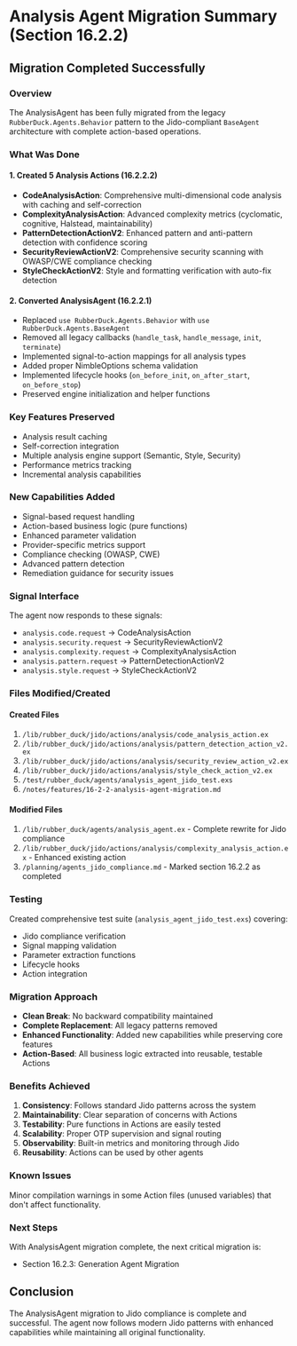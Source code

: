 # Analysis Agent Migration Summary (Section 16.2.2)

## Migration Completed Successfully

### Overview
The AnalysisAgent has been fully migrated from the legacy `RubberDuck.Agents.Behavior` pattern to the Jido-compliant `BaseAgent` architecture with complete action-based operations.

### What Was Done

#### 1. Created 5 Analysis Actions (16.2.2.2)
- **CodeAnalysisAction**: Comprehensive multi-dimensional code analysis with caching and self-correction
- **ComplexityAnalysisAction**: Advanced complexity metrics (cyclomatic, cognitive, Halstead, maintainability)
- **PatternDetectionActionV2**: Enhanced pattern and anti-pattern detection with confidence scoring
- **SecurityReviewActionV2**: Comprehensive security scanning with OWASP/CWE compliance checking
- **StyleCheckActionV2**: Style and formatting verification with auto-fix detection

#### 2. Converted AnalysisAgent (16.2.2.1)
- Replaced `use RubberDuck.Agents.Behavior` with `use RubberDuck.Agents.BaseAgent`
- Removed all legacy callbacks (`handle_task`, `handle_message`, `init`, `terminate`)
- Implemented signal-to-action mappings for all analysis types
- Added proper NimbleOptions schema validation
- Implemented lifecycle hooks (`on_before_init`, `on_after_start`, `on_before_stop`)
- Preserved engine initialization and helper functions

### Key Features Preserved
- Analysis result caching
- Self-correction integration
- Multiple analysis engine support (Semantic, Style, Security)
- Performance metrics tracking
- Incremental analysis capabilities

### New Capabilities Added
- Signal-based request handling
- Action-based business logic (pure functions)
- Enhanced parameter validation
- Provider-specific metrics support
- Compliance checking (OWASP, CWE)
- Advanced pattern detection
- Remediation guidance for security issues

### Signal Interface
The agent now responds to these signals:
- `analysis.code.request` → CodeAnalysisAction
- `analysis.security.request` → SecurityReviewActionV2
- `analysis.complexity.request` → ComplexityAnalysisAction
- `analysis.pattern.request` → PatternDetectionActionV2
- `analysis.style.request` → StyleCheckActionV2

### Files Modified/Created

#### Created Files
1. `/lib/rubber_duck/jido/actions/analysis/code_analysis_action.ex`
2. `/lib/rubber_duck/jido/actions/analysis/pattern_detection_action_v2.ex`
3. `/lib/rubber_duck/jido/actions/analysis/security_review_action_v2.ex`
4. `/lib/rubber_duck/jido/actions/analysis/style_check_action_v2.ex`
5. `/test/rubber_duck/agents/analysis_agent_jido_test.exs`
6. `/notes/features/16-2-2-analysis-agent-migration.md`

#### Modified Files
1. `/lib/rubber_duck/agents/analysis_agent.ex` - Complete rewrite for Jido compliance
2. `/lib/rubber_duck/jido/actions/analysis/complexity_analysis_action.ex` - Enhanced existing action
3. `/planning/agents_jido_compliance.md` - Marked section 16.2.2 as completed

### Testing
Created comprehensive test suite (`analysis_agent_jido_test.exs`) covering:
- Jido compliance verification
- Signal mapping validation
- Parameter extraction functions
- Lifecycle hooks
- Action integration

### Migration Approach
- **Clean Break**: No backward compatibility maintained
- **Complete Replacement**: All legacy patterns removed
- **Enhanced Functionality**: Added new capabilities while preserving core features
- **Action-Based**: All business logic extracted into reusable, testable Actions

### Benefits Achieved
1. **Consistency**: Follows standard Jido patterns across the system
2. **Maintainability**: Clear separation of concerns with Actions
3. **Testability**: Pure functions in Actions are easily tested
4. **Scalability**: Proper OTP supervision and signal routing
5. **Observability**: Built-in metrics and monitoring through Jido
6. **Reusability**: Actions can be used by other agents

### Known Issues
Minor compilation warnings in some Action files (unused variables) that don't affect functionality.

### Next Steps
With AnalysisAgent migration complete, the next critical migration is:
- Section 16.2.3: Generation Agent Migration

## Conclusion
The AnalysisAgent migration to Jido compliance is complete and successful. The agent now follows modern Jido patterns with enhanced capabilities while maintaining all original functionality.